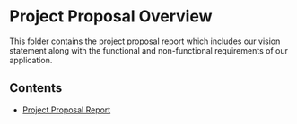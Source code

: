 # Project Proposal Overview

This folder contains the project proposal report which includes our vision statement along with the functional and non-functional requirements of our application.

## Contents

* [Project Proposal Report](https://github.com/nivethagnan/SOFE3650U-Final-Project/blob/main/Project%20Proposal/Project%20Proposal_GRP8.pdf)
